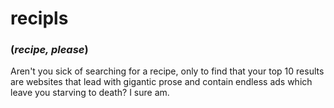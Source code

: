 # recipls

### (*recipe, please*)

Aren't you sick of searching for a recipe, only to find that your top 10 results are websites that lead with gigantic prose and contain endless ads which leave you starving to death? I sure am.